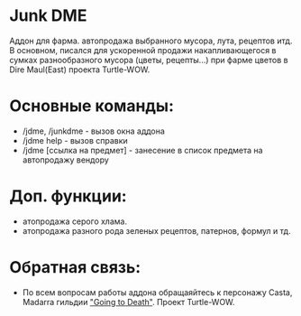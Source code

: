 # Junk DME
Аддон для фарма. автопродажа выбранного мусора, лута, рецептов итд. В основном, писался для ускоренной продажи накапливающегося в сумках разнообразного мусора (цветы, рецепты...) при фарме цветов в Dire Maul(East) проекта Turtle-WOW.
# Основные команды:
- /jdme, /junkdme - вызов окна аддона
- /jdme help - вызов справки
- /jdme [ссылка на предмет] - занесение в список предмета на автопродажу вендору
# Доп. функции:
- атопродажа серого хлама. 
- атопродажа разного рода зеленых рецептов, патернов, формул и тд.
# Обратная связь:
- По всем вопросам работы аддона обращаяйтесь к персонажу Casta, Madarra гильдии <a href="https://goingtodeath.ru/">"Going to Death"</a>. Проект Turtle-WOW.
